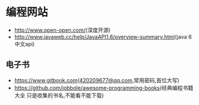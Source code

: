 # 编程网站

- <http://www.open-open.com/>(深度开源)
- <http://www.javaweb.cc/help/JavaAPI1.6/overview-summary.html>(java 6中文api)

## 电子书

- <https://www.gitbook.com>(420209677@qq.com,常用密码,首位大写)
- <https://github.com/jobbole/awesome-programming-books>(经典编程书籍大全 只是收集的书名,不能看不能下载)
